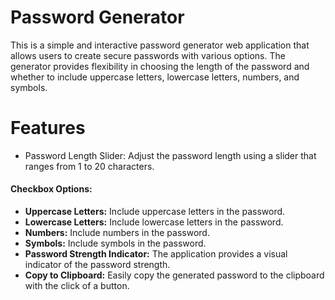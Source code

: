 # Password Generator

This is a simple and interactive password generator web application that allows users to create secure passwords with various options. The generator provides flexibility in choosing the length of the password and whether to include uppercase letters, lowercase letters, numbers, and symbols.

# Features
- Password Length Slider: Adjust the password length using a slider that ranges from 1 to 20 characters.
#### Checkbox Options:
- **Uppercase Letters:** Include uppercase letters in the password.
- **Lowercase Letters:** Include lowercase letters in the password.
- **Numbers:** Include numbers in the password.
- **Symbols:** Include symbols in the password.
- **Password Strength Indicator:** The application provides a visual indicator of the password strength.
- **Copy to Clipboard:** Easily copy the generated password to the clipboard with the click of a button.
